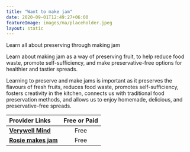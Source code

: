 ```yaml
---
title: "Want to make jam"
date: 2020-09-01T12:49:27+06:00
featureImage: images/ma/placeholder.jpeg
layout: static
---
```


Learn all about preserving through making jam

Learn about making jam as a way of preserving fruit, to help reduce food waste, promote self-sufficiency, and make preservative-free options for healthier and tastier spreads.

Learning to preserve and make jams is important as it preserves the flavours of fresh fruits, reduces food waste, promotes self-sufficiency, fosters creativity in the kitchen, connects us with traditional food preservation methods, and allows us to enjoy homemade, delicious, and preservative-free spreads.

| Provider Links      | Free or Paid  |  
| :-----------          | :--------------:      |  
| [**Verywell Mind**](https://www.verywellmind.com/the-importance-of-hobbies-for-stress-relief-3144574) | Free | 
| [**Rosie makes jam**](https://rosiemakesjam.com/jam-and-preserve-making-classes/) | Free  | 
  

<br/><br/>






